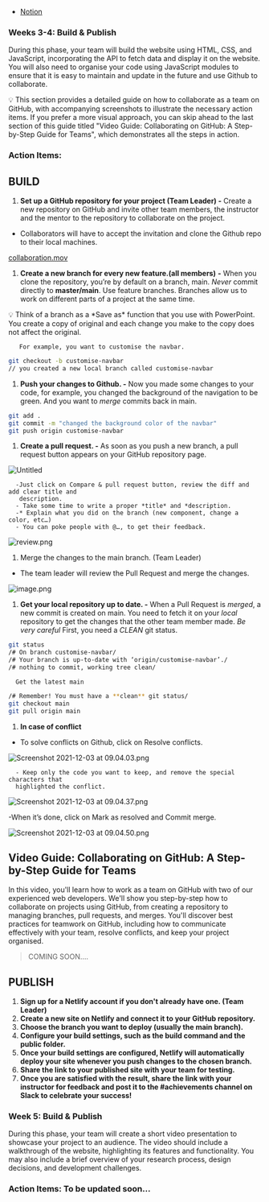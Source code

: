 - [Notion](https://mimodocs.notion.site/Unit-4-Team-Project-Guide-57e4db17c23040dba84fa8204577fb9b)

### Weeks 3-4: Build & Publish

During this phase, your team will build the website using HTML, CSS, and JavaScript, incorporating the API to fetch data and display it on the website. You will also need to organise your code using JavaScript modules to ensure that it is easy to maintain and update in the future and use Github to collaborate.

<aside>
💡 This section provides a detailed guide on how to collaborate as a team on GitHub, with accompanying screenshots to illustrate the necessary action items. If you prefer a more visual approach, you can skip ahead to the last section of this guide titled "Video Guide: Collaborating on GitHub: A Step-by-Step Guide for Teams", which demonstrates all the steps in action.

</aside>

### **Action Items:**

## BUILD

1. **Set up a GitHub repository for your project (Team Leader)
-** Create a new repository on GitHub and invite other team members, the instructor and the mentor to the repository to collaborate on the project.
- Collaborators will have to accept the invitation and clone the Github repo to their local machines.

[collaboration.mov](https://s3-us-west-2.amazonaws.com/secure.notion-static.com/e56fdf03-7d07-4e5d-9eed-2988992ba4c3/collaboration.mov)

1. **Create a new branch for every new feature.(all members)**
**-** When you clone the repository, you’re by default on a branch, main. *Never* commit directly to **master/main**. Use feature branches. Branches allow us to work on different parts of a project at the same time.

<aside>
💡 Think of a branch as a *Save as* function that you use with PowerPoint. You create a copy of original and each change you make to the copy does not affect the original.

</aside>

       For example, you want to customise the navbar.

```bash
git checkout -b customise-navbar
// you created a new local branch called customise-navbar
```

1. **Push your changes to Github.
-** Now you made some changes to your code, for example, you changed the background of the navigation to be green. And you want to *merge* commits back in main.

```bash
git add .
git commit -m "changed the background color of the navbar"
git push origin customise-navbar
```

1. **Create a pull request.
-** As soon as you push a new branch, a pull request button appears on your GitHub repository page.

![Untitled](https://s3-us-west-2.amazonaws.com/secure.notion-static.com/d07e83ff-3a2e-4199-981d-684bde04cc54/Untitled.png)

      -Just click on Compare & pull request button, review the diff and add clear title and
       description.
      - Take some time to write a proper *title* and *description.
      -* Explain what you did on the branch (new component, change a color, etc…)
      - You can poke people with @…, to get their feedback.

![review.png](https://s3-us-west-2.amazonaws.com/secure.notion-static.com/6fbff8a1-54bb-4ef2-aafb-3d8fd330e042/review.png)

1. Merge the changes to the main branch. (Team Leader)
- The team leader will review the Pull Request and merge the changes.

![image.png](https://s3-us-west-2.amazonaws.com/secure.notion-static.com/48089499-efbe-4414-bee5-bd3e494dd093/image.png)

1. **Get your local repository up to date.
-** When a Pull Request is *merged*, a new commit is created on main. You need to fetch it on your *local* repository to get the changes that the other team member made.
*Be very careful*
First, you need a *CLEAN* git status.

```bash
git status
/# On branch customise-navbar/
/# Your branch is up-to-date with ‘origin/customise-navbar’./
/# nothing to commit, working tree clean/
```

      Get the latest main

```bash
/# Remember! You must have a **clean** git status/
git checkout main
git pull origin main
```

1. **In case of conflict**
- To solve conflicts on Github, click on Resolve conflicts.

![Screenshot 2021-12-03 at 09.04.03.png](https://s3-us-west-2.amazonaws.com/secure.notion-static.com/8a19f095-2ae7-410c-b3da-9f551025d383/Screenshot_2021-12-03_at_09.04.03.png)

      - Keep only the code you want to keep, and remove the special characters that
      highlighted the conflict.

![Screenshot 2021-12-03 at 09.04.37.png](https://s3-us-west-2.amazonaws.com/secure.notion-static.com/a75df3ad-69d9-477d-839e-1cf0e3c08f2c/Screenshot_2021-12-03_at_09.04.37.png)

-When it’s done, click on Mark as resolved and Commit merge.

![Screenshot 2021-12-03 at 09.04.50.png](https://s3-us-west-2.amazonaws.com/secure.notion-static.com/83834a4b-d39d-473b-893a-cea1cb300d6c/Screenshot_2021-12-03_at_09.04.50.png)

## Video Guide: Collaborating on GitHub: A Step-by-Step Guide for Teams

In this video, you'll learn how to work as a team on GitHub with two of our experienced web developers. We'll show you step-by-step how to collaborate on projects using GitHub, from creating a repository to managing branches, pull requests, and merges. You'll discover best practices for teamwork on GitHub, including how to communicate effectively with your team, resolve conflicts, and keep your project organised.

> COMING SOON….
> 

## **PUBLISH**

1. **Sign up for a Netlify account if you don't already have one. (Team Leader)**
2. **Create a new site on Netlify and connect it to your GitHub repository.**
3. **Choose the branch you want to deploy (usually the main branch).**
4. **Configure your build settings, such as the build command and the public folder.**
5. **Once your build settings are configured, Netlify will automatically deploy your site whenever you push changes to the chosen branch.**
6. **Share the link to your published site with your team for testing.**
7. **Once you are satisfied with the result, share the link with your instructor for feedback and post it to the #achievements channel on Slack to celebrate your success!**



### Week 5: Build & Publish

During this phase, your team will create a short video presentation to showcase your project to an audience. The video should include a walkthrough of the website, highlighting its features and functionality. You may also include a brief overview of your research process, design decisions, and development challenges.

### **Action Items: To be updated soon…**